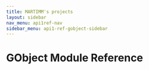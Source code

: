 ```yaml
---
title: MARTIMM's projects
layout: sidebar
nav_menu: api1ref-nav
sidebar_menu: api1-ref-gobject-sidebar
---
```


# GObject Module Reference
